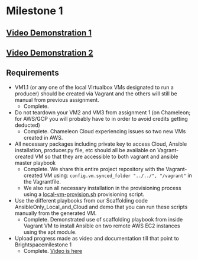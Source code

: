 # Milestone 1
## [Video Demonstration 1](https://youtu.be/xMSoP5IG0pU)
## [Video Demonstration 2](https://youtu.be/mAWtgLduiPc)
## Requirements
- VM1.1 (or any one of the local Virtualbox VMs designated to run a producer) should be created via Vagrant and the others will still be manual from previous assignment.
  - Complete.
- Do not teardown your VM2 and VM3 from assignment 1 (on Chameleon; for AWS/GCP you will probably have to in order to avoid credits getting deducted)
  - Complete. Chameleon Cloud experiencing issues so two new VMs created in AWS.
- All necessary packages including private key to access Cloud, Ansible installation, producer.py file, etc should all be available on Vagrant-created VM so that they are accessible to both vagrant and ansible master playbook
  - Complete. We share this entire project repository with the Vagrant-created VM using: `config.vm.synced_folder "../../", "/vagrant"` in the Vagrantfile.
  - We also run all necessary installation in the provisioning process using a [local-vm-provision.sh](../../automation/../../automation/local-vm-provision.sh) provisioning script.
- Use the different playbooks from our Scaffolding code AnsibleOnly_Local_and_Cloud and demo that you can run these scripts manually from the generated VM.
  - Complete. Demonstrated use of scaffolding playbook from inside Vagrant VM to install Ansible on two remote AWS EC2 instances using the apt module.
- Upload progress made as video and documentation till that point to Brightspacemilestone 1
  - Complete. [Video is here](https://youtu.be/xMSoP5IG0pU)